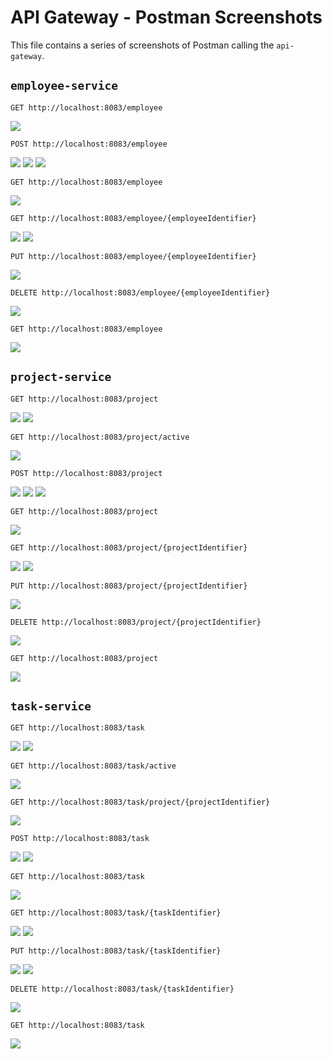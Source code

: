 # API Gateway - Postman Screenshots
This file contains a series of screenshots of Postman calling the `api-gateway`.

## `employee-service`

`GET http://localhost:8083/employee`

![](/postman-screenshots/employee/1.png)

`POST http://localhost:8083/employee`

![](/postman-screenshots/employee/2.png)
![](/postman-screenshots/employee/3.png)
![](/postman-screenshots/employee/4.png)

`GET http://localhost:8083/employee`

![](/postman-screenshots/employee/5.png)

`GET http://localhost:8083/employee/{employeeIdentifier}`

![](/postman-screenshots/employee/6.png)
![](/postman-screenshots/employee/7.png)

`PUT http://localhost:8083/employee/{employeeIdentifier}`

![](/postman-screenshots/employee/8.png)

`DELETE http://localhost:8083/employee/{employeeIdentifier}`

![](/postman-screenshots/employee/9.png)

`GET http://localhost:8083/employee`

![](/postman-screenshots/employee/10.png)



## `project-service`

`GET http://localhost:8083/project`

![](/postman-screenshots/project/1.png)
![](/postman-screenshots/project/2.png)

`GET http://localhost:8083/project/active`

![](/postman-screenshots/project/3.png)

`POST http://localhost:8083/project`

![](/postman-screenshots/project/4.png)
![](/postman-screenshots/project/5.png)
![](/postman-screenshots/project/6.png)

`GET http://localhost:8083/project`

![](/postman-screenshots/project/7.png)

`GET http://localhost:8083/project/{projectIdentifier}`

![](/postman-screenshots/project/8.png)
![](/postman-screenshots/project/9.png)

`PUT http://localhost:8083/project/{projectIdentifier}`

![](/postman-screenshots/project/10.png)

`DELETE http://localhost:8083/project/{projectIdentifier}`

![](/postman-screenshots/project/11.png)

`GET http://localhost:8083/project`

![](/postman-screenshots/project/12.png)



## `task-service`

`GET http://localhost:8083/task`

![](/postman-screenshots/task/1.png)
![](/postman-screenshots/task/2.png)

`GET http://localhost:8083/task/active`

![](/postman-screenshots/task/3.png)

`GET http://localhost:8083/task/project/{projectIdentifier}`

![](/postman-screenshots/task/4.png)

`POST http://localhost:8083/task`

![](/postman-screenshots/task/5.png)
![](/postman-screenshots/task/6.png)

`GET http://localhost:8083/task`

![](/postman-screenshots/task/7.png)

`GET http://localhost:8083/task/{taskIdentifier}`

![](/postman-screenshots/task/8.png)
![](/postman-screenshots/task/9.png)

`PUT http://localhost:8083/task/{taskIdentifier}`

![](/postman-screenshots/task/10.png)
![](/postman-screenshots/task/11.png)

`DELETE http://localhost:8083/task/{taskIdentifier}`

![](/postman-screenshots/task/12.png)

`GET http://localhost:8083/task`

![](/postman-screenshots/task/13.png)